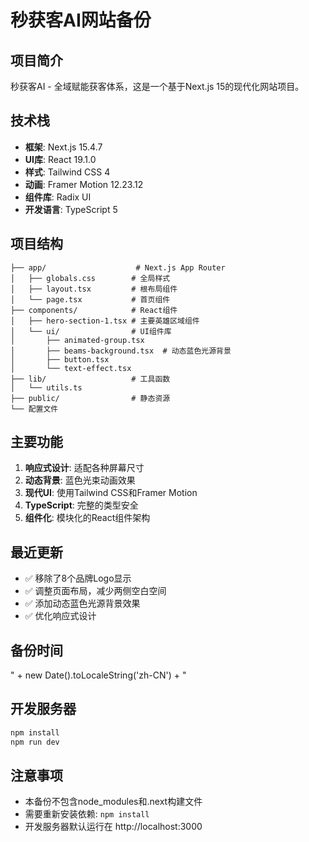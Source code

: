 # 秒获客AI网站备份

## 项目简介
秒获客AI - 全域赋能获客体系，这是一个基于Next.js 15的现代化网站项目。

## 技术栈
- **框架**: Next.js 15.4.7
- **UI库**: React 19.1.0
- **样式**: Tailwind CSS 4
- **动画**: Framer Motion 12.23.12
- **组件库**: Radix UI
- **开发语言**: TypeScript 5

## 项目结构
```
├── app/                    # Next.js App Router
│   ├── globals.css        # 全局样式
│   ├── layout.tsx         # 根布局组件
│   └── page.tsx           # 首页组件
├── components/            # React组件
│   ├── hero-section-1.tsx # 主要英雄区域组件
│   └── ui/                # UI组件库
│       ├── animated-group.tsx
│       ├── beams-background.tsx  # 动态蓝色光源背景
│       ├── button.tsx
│       └── text-effect.tsx
├── lib/                   # 工具函数
│   └── utils.ts
├── public/                # 静态资源
└── 配置文件
```

## 主要功能
1. **响应式设计**: 适配各种屏幕尺寸
2. **动态背景**: 蓝色光束动画效果
3. **现代UI**: 使用Tailwind CSS和Framer Motion
4. **TypeScript**: 完整的类型安全
5. **组件化**: 模块化的React组件架构

## 最近更新
- ✅ 移除了8个品牌Logo显示
- ✅ 调整页面布局，减少两侧空白空间
- ✅ 添加动态蓝色光源背景效果
- ✅ 优化响应式设计

## 备份时间
" + new Date().toLocaleString('zh-CN') + "

## 开发服务器
```bash
npm install
npm run dev
```

## 注意事项
- 本备份不包含node_modules和.next构建文件
- 需要重新安装依赖: `npm install`
- 开发服务器默认运行在 http://localhost:3000